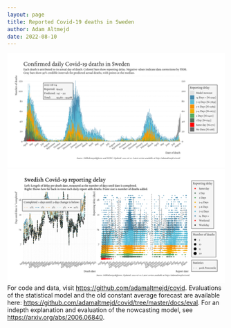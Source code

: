 ```yaml
---
layout: page
title: Reported Covid-19 deaths in Sweden
author: Adam Altmejd
date: 2022-08-10
---
```


![Graph of Swedish Covid-19 deaths with reporting delay.](deaths_lag_sweden_2022-08-10.png "Swedish Covid-19 deaths.")
![Graph of Swedish Covid-19 reporting delay in daily deaths.](lag_trend_sweden_2022-08-10.png "Trend in Swedish Covid-19 mortality reporting delay.")
For code and data, visit <https://github.com/adamaltmejd/covid>.
Evaluations of the statistical model and the old constant average forecast are available here: <https://github.com/adamaltmejd/covid/tree/master/docs/eval>.
For an indepth explanation and evaluation of the nowcasting model, see <https://arxiv.org/abs/2006.06840>.
